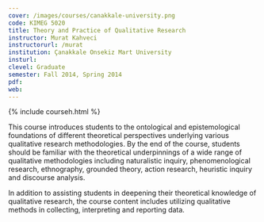 ```yaml
---
cover: /images/courses/canakkale-university.png
code: KIMEG 5020
title: Theory and Practice of Qualitative Research
instructor: Murat Kahveci
instructorurl: /murat
institution: Çanakkale Onsekiz Mart University
insturl:
clevel: Graduate
semester: Fall 2014, Spring 2014
pdf:
web:
---
```

{% include courseh.html %}

This course introduces students to the ontological and epistemological foundations of different theoretical perspectives underlying various qualitative research methodologies. By the end of the course, students should be familiar with the theoretical underpinnings of a wide range of qualitative methodologies including naturalistic inquiry, phenomenological research, ethnography, grounded theory, action research, heuristic inquiry and discourse analysis.

In addition to assisting students in deepening their theoretical knowledge of qualitative research, the course content includes utilizing qualitative methods in collecting, interpreting and reporting data.
